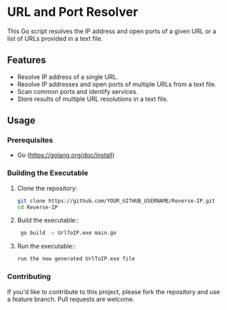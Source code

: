 # URL and Port Resolver

This Go script resolves the IP address and open ports of a given URL or a list of URLs provided in a text file.

## Features

- Resolve IP address of a single URL.
- Resolve IP addresses and open ports of multiple URLs from a text file.
- Scan common ports and identify services.
- Store results of multiple URL resolutions in a text file.

## Usage

### Prerequisites

- Go (https://golang.org/doc/install)

### Building the Executable

1. Clone the repository:
   ```sh
   git clone https://github.com/YOUR_GITHUB_USERNAME/Reverse-IP.git
   cd Reverse-IP

2. Build the executable::
   ```sh
    go build -o UrlToIP.exe main.go

3. Run the executable::
      ```sh
    run the new generated UrlToIP.exe file

### Contributing

If you'd like to contribute to this project, please fork the repository and use a feature branch. Pull requests are welcome.




